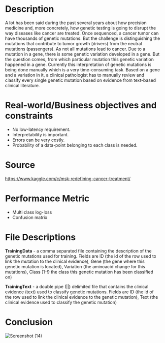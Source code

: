 # Description
A lot has been said during the past several years about how precision medicine and, more concretely, how genetic testing is going to disrupt the way diseases like cancer are treated. Once sequenced, a cancer tumor can have thousands of genetic mutations. But the challenge is distinguishing the mutations that contribute to tumor growth (drivers) from the neutral mutations (passengers). As not all mutations lead to cancer. Due to a mutation in a gene, there is some genetic variation developed in a gene. But the question comes, from which particular mutation this genetic variation happened in a gene. Currently this interpretation of genetic mutations is being done manually which is a very time-consuming task. Based on a gene and a variation in it, a clinical pathologist has to manually review and classify every single genetic mutation based on evidence from text-based clinical literature.

# Real-world/Business objectives and constraints
- No low-latency requirement. 
- Interpretability is important. 
- Errors can be very costly.
- Probability of a data-point belonging to each class is needed.

# Source 
https://www.kaggle.com/c/msk-redefining-cancer-treatment/

# Performance Metric
- Multi class log-loss
- Confusion matrix

# File Descriptions
**TrainingData** - a comma separated file containing the description of the genetic mutations used for training. Fields are ID (the id of the row used to link the mutation to the clinical evidence), Gene (the gene where this genetic mutation is located), Variation (the aminoacid change for this mutations), Class (1-9 the class this genetic mutation has been classified on)

**TrainingText** - a double pipe (||) delimited file that contains the clinical evidence (text) used to classify genetic mutations. Fields are ID (the id of the row used to link the clinical evidence to the genetic mutation), Text (the clinical evidence used to classify the genetic mutation)

# Conclusion 

![Screenshot (14)](https://user-images.githubusercontent.com/42304018/72015341-98938580-3287-11ea-93e6-08e862496d0d.png)
